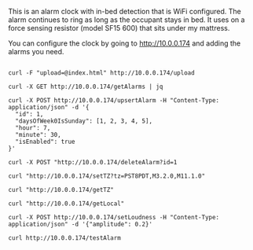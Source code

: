 This is an alarm clock with in-bed detection that is WiFi configured. The alarm continues to ring as long as the occupant stays in bed. It uses on a force sensing resistor (model SF15 600) that sits under my mattress.

You can configure the clock by going to http://10.0.0.174 and adding the alarms you need.

```

curl -F "upload=@index.html" http://10.0.0.174/upload

curl -X GET http://10.0.0.174/getAlarms | jq

curl -X POST http://10.0.0.174/upsertAlarm -H "Content-Type: application/json" -d '{
  "id": 1,
  "daysOfWeek0IsSunday": [1, 2, 3, 4, 5],
  "hour": 7,
  "minute": 30,
  "isEnabled": true
}'

curl -X POST "http://10.0.0.174/deleteAlarm?id=1

curl "http://10.0.0.174/setTZ?tz=PST8PDT,M3.2.0,M11.1.0"

curl "http://10.0.0.174/getTZ"

curl "http://10.0.0.174/getLocal"

curl -X POST http://10.0.0.174/setLoudness -H "Content-Type: application/json" -d '{"amplitude": 0.2}'

curl http://10.0.0.174/testAlarm

```

